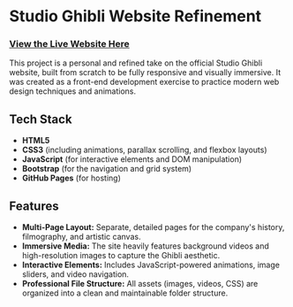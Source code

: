 # Studio Ghibli Website Refinement

### [View the Live Website Here](https://ctrlne.github.io/Ghibli-Website-Refinement/)

This project is a personal and refined take on the official Studio Ghibli website, built from scratch to be fully responsive and visually immersive. It was created as a front-end development exercise to practice modern web design techniques and animations.

## Tech Stack
* **HTML5**
* **CSS3** (including animations, parallax scrolling, and flexbox layouts)
* **JavaScript** (for interactive elements and DOM manipulation)
* **Bootstrap** (for the navigation and grid system)
* **GitHub Pages** (for hosting)

## Features
* **Multi-Page Layout:** Separate, detailed pages for the company's history, filmography, and artistic canvas.
* **Immersive Media:** The site heavily features background videos and high-resolution images to capture the Ghibli aesthetic.
* **Interactive Elements:** Includes JavaScript-powered animations, image sliders, and video navigation.
* **Professional File Structure:** All assets (images, videos, CSS) are organized into a clean and maintainable folder structure.
